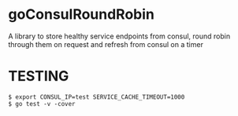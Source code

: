 # goConsulRoundRobin
A library to store healthy service endpoints from consul, round robin through them on request and refresh from consul on a timer

# TESTING

    $ export CONSUL_IP=test SERVICE_CACHE_TIMEOUT=1000
    $ go test -v -cover

